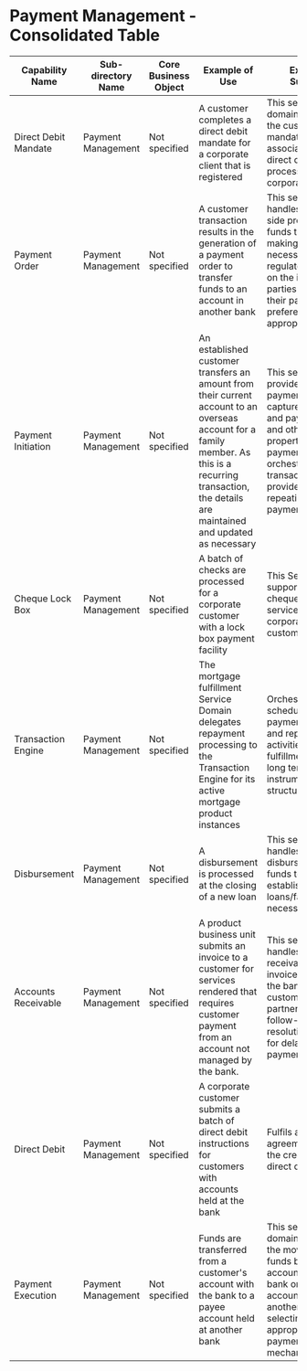 # Payment Management - Consolidated Table

| Capability Name | Sub-directory Name | Core Business Object | Example of Use | Executive Summary | Key Features |
|---|---|---|---|---|---|
| Direct Debit Mandate | Payment Management | Not specified | A customer completes a direct debit mandate for a corporate client that is registered | This service domains manages the customer mandates associated with direct debit processing for a corporate client | • Register customer direct debit mandates<br>• Update customer mandates<br>• Provide mandate details/confirm coverage |
| Payment Order | Payment Management | Not specified | A customer transaction results in the generation of a payment order to transfer funds to an account in another bank | This service domain handles the bank-side processing of funds transfers, making the necessary bank and regulatory checks on the involved parties and applying their payment preferences where appropriate | • Perform bank and regulatory checks on the payee and payer<br>• Retrieve counterparty payment preferences<br>• Structure payment execution requests to match preferences<br>• Oversee counterparty netting arrangements |
| Payment Initiation | Payment Management | Not specified | An established customer transfers an amount from their current account to an overseas account for a family member. As this is a recurring transaction, the details are maintained and updated as necessary | This service domain provides a customer payment service. It captures the payer and payee details and other key properties of the payment and orchestrates the transaction. It provides support for repeating/scheduled payments | • Capture payment instruction details<br>• Verify/validate payment transaction (check funds available)<br>• Initiation payment order processing<br>• Retain, apply and update repeating remittances |
| Cheque Lock Box | Payment Management | Not specified | A batch of checks are processed for a corporate customer with a lock box payment facility | This Service Domain support paper cheque processing services offered to corporate customers | • Not specified in the document |
| Transaction Engine | Payment Management | Not specified | The mortgage fulfillment Service Domain delegates repayment processing to the Transaction Engine for its active mortgage product instances | Orchestrate a schedule of payment transaction and reporting activities for the fulfillment of certain long term instruments or structured facilities | • Establish the processing schedule for a product instance<br>• Process transaction and reporting tasks as necessary<br>• Escalate issues to the product fulfillment Service Domain as necessary<br>• Report on transaction fulfillment activity |
| Disbursement | Payment Management | Not specified | A disbursement is processed at the closing of a new loan | This service domain handles the disbursement of funds to newly established loans/facilities as necessary | • Handle disbursements for new loans<br>• Report on disbursement activity/status |
| Accounts Receivable | Payment Management | Not specified | A product business unit submits an invoice to a customer for services rendered that requires customer payment from an account not managed by the bank. | This service domain handles accounts receivable for invoices issue by the bank to customers and partners. It includes follow-up and resolution activity for delayed/missed payments | • Account assessment<br>• Account owner contact<br>• Account payment processing<br>• Account writedown or recovery initiation<br>• Delinquent account resolution (re-instated or passed to collections) |
| Direct Debit | Payment Management | Not specified | A corporate customer submits a batch of direct debit instructions for customers with accounts held at the bank | Fulfils a direct debit agreement. Handles the creditor side of direct debits. | • Confirm direct debit mandates are in place<br>• Confirm funds available<br>• Initiate direct debit payment<br>• Track direct debit (include customer acceptance if required)<br>• Report on direct debit processing |
| Payment Execution | Payment Management | Not specified | Funds are transferred from a customer's account with the bank to a payee account held at another bank | This service domains processes the movement of funds between accounts within the bank or to/from an account held with another bank, selecting the appropriate payment mechanism | • Determine the appropriate payment mechanism<br>• Retrieve counterparty payment instructions/preferences<br>• Generate creditor and debtor instructions<br>• Confirm (and report) both legs of the movement are completed |